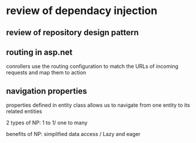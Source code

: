 # review of dependacy injection

## review of repository design pattern

## routing in asp.net

conrollers use the routing configuration to match the URLs of incoming requests and map them to action

## navigation properties

properties defined in entity class allows us to navigate from one entity to its related entities

2 types of NP: 1 to 1/ one to many

benefits of NP: simplified data access / Lazy and eager
